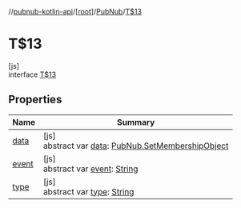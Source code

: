 //[pubnub-kotlin-api](../../../../index.md)/[[root]](../../index.md)/[PubNub](../index.md)/[T$13](index.md)

# T$13

[js]\
interface [T$13](index.md)

## Properties

| Name | Summary |
|---|---|
| [data](data.md) | [js]<br>abstract var [data](data.md): [PubNub.SetMembershipObject](../-set-membership-object/index.md) |
| [event](event.md) | [js]<br>abstract var [event](event.md): [String](https://kotlinlang.org/api/latest/jvm/stdlib/kotlin-stdlib/kotlin/-string/index.html) |
| [type](type.md) | [js]<br>abstract var [type](type.md): [String](https://kotlinlang.org/api/latest/jvm/stdlib/kotlin-stdlib/kotlin/-string/index.html) |

